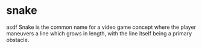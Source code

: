 # snake
asdf
Snake is the common name for a video game concept where the player maneuvers a line which grows in length, with the line itself being a primary obstacle. 
